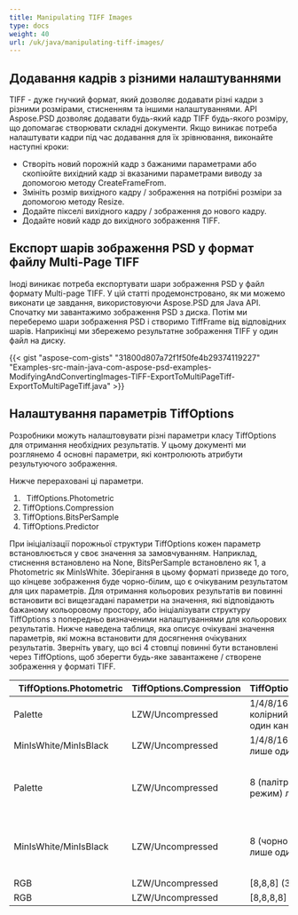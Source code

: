 ```yaml
---
title: Manipulating TIFF Images
type: docs
weight: 40
url: /uk/java/manipulating-tiff-images/
---
```


## **Додавання кадрів з різними налаштуваннями**
TIFF - дуже гнучкий формат, який дозволяє додавати різні кадри з різними розмірами, стисненням та іншими налаштуваннями. API Aspose.PSD дозволяє додавати будь-який кадр TIFF будь-якого розміру, що допомагає створювати складні документи. Якщо виникає потреба налаштувати кадри під час додавання для їх зрівнювання, виконайте наступні кроки:

- Створіть новий порожній кадр з бажаними параметрами або скопіюйте вихідний кадр зі вказаними параметрами виводу за допомогою методу CreateFrameFrom.
- Змініть розмір вихідного кадру / зображення на потрібні розміри за допомогою методу Resize.
- Додайте пікселі вихідного кадру / зображення до нового кадру.
- Додайте новий кадр до вихідного зображення TIFF.

## **Експорт шарів зображення PSD у формат файлу Multi-Page TIFF**
Іноді виникає потреба експортувати шари зображення PSD у файл формату Multi-page TIFF. У цій статті продемонстровано, як ми можемо виконати це завдання, використовуючи Aspose.PSD для Java API. Спочатку ми завантажимо зображення PSD з диска. Потім ми переберемо шари зображення PSD і створимо TiffFrame від відповідних шарів. Наприкінці ми збережемо результатне зображення TIFF у один файл на диску.

{{< gist "aspose-com-gists" "31800d807a72f1f50fe4b29374119227" "Examples-src-main-java-com-aspose-psd-examples-ModifyingAndConvertingImages-TIFF-ExportToMultiPageTiff-ExportToMultiPageTiff.java" >}}

## **Налаштування параметрів TiffOptions**


Розробники можуть налаштовувати різні параметри класу TiffOptions для отримання необхідних результатів. У цьому документі ми розглянемо 4 основні параметри, які контролюють атрибути результуючого зображення.

Нижче перераховані ці параметри.

1. ` `TiffOptions.Photometric
1. TiffOptions.Compression
1. TiffOptions.BitsPerSample
1. TiffOptions.Predictor

При ініціалізації порожньої структури TiffOptions кожен параметр встановлюється ​​у своє значення за замовчуванням. Наприклад, стиснення встановлено на None, BitsPerSample встановлено як 1, а Photometric як MinIsWhite. Зберігання в цьому форматі призведе до того, що кінцеве зображення буде чорно-білим, що є очікуваним результатом для цих параметрів. Для отримання кольорових результатів ви повинні встановити всі вищезгадані параметри на значення, які відповідають бажаному кольоровому простору, або ініціалізувати структуру TiffOptions з попередньо визначеними налаштуваннями для кольорових результатів. Нижче наведена таблиця, яка описує очікувані значення параметрів, які можна встановити для досягнення очікуваних результатів. Зверніть увагу, що всі 4 стовпці повинні бути встановлені через TiffOptions, щоб зберегти будь-яке завантажене / створене зображення у форматі TIFF.

|` `**TiffOptions.Photometric**|**TiffOptions.Compression**|**TiffOptions.BitsPerSample**|**TiffOptions.Predictor**|
| :- | :- | :- | :- |
|Palette|LZW/Uncompressed|1/4/8/16 (палітра, колірний режим) лише один канал|None|
|MinIsWhite/MinIsBlack|LZW/Uncompressed|1/4/8/16 (відтінки сірого) лише один канал|None|
|Palette|LZW/Uncompressed|8 (палітра, колірний режим) лише один канал|Horizontal (досягається більше стиснення для LZW однакових шаблонів)|
|MinIsWhite/MinIsBlack|LZW/Uncompressed|8 (чорно-білий режим) лише один канал|Horizontal (досягається більше стиснення для LZW однакових шаблонів)|
|RGB|LZW/Uncompressed|[8,8,8] (3 RGB канали)|None/Horizontal|
|RGB|LZW/Uncompressed|[8,8,8,8] (3 RGB канали
